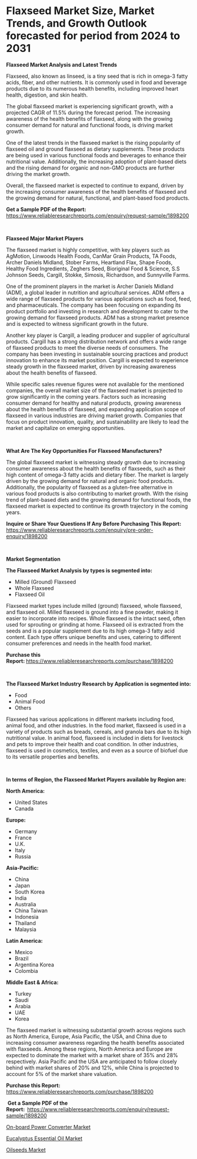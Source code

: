 <p><h1>Flaxseed Market Size, Market Trends, and Growth Outlook forecasted for period from 2024 to 2031</h1></p><p><strong>Flaxseed Market Analysis and Latest Trends</strong></p>
<p><p>Flaxseed, also known as linseed, is a tiny seed that is rich in omega-3 fatty acids, fiber, and other nutrients. It is commonly used in food and beverage products due to its numerous health benefits, including improved heart health, digestion, and skin health.</p><p>The global flaxseed market is experiencing significant growth, with a projected CAGR of 11.5% during the forecast period. The increasing awareness of the health benefits of flaxseed, along with the growing consumer demand for natural and functional foods, is driving market growth.</p><p>One of the latest trends in the flaxseed market is the rising popularity of flaxseed oil and ground flaxseed as dietary supplements. These products are being used in various functional foods and beverages to enhance their nutritional value. Additionally, the increasing adoption of plant-based diets and the rising demand for organic and non-GMO products are further driving the market growth.</p><p>Overall, the flaxseed market is expected to continue to expand, driven by the increasing consumer awareness of the health benefits of flaxseed and the growing demand for natural, functional, and plant-based food products.</p></p>
<p><strong>Get a Sample PDF of the Report:&nbsp;</strong> <a href="https://www.reliableresearchreports.com/enquiry/request-sample/1898200">https://www.reliableresearchreports.com/enquiry/request-sample/1898200</a></p>
<p>&nbsp;</p>
<p><strong>Flaxseed Major Market Players</strong></p>
<p><p>The flaxseed market is highly competitive, with key players such as AgMotion, Linwoods Health Foods, CanMar Grain Products, TA Foods, Archer Daniels Midland, Stober Farms, Heartland Flax, Shape Foods, Healthy Food Ingredients, Zeghers Seed, Bioriginal Food & Science, S.S Johnson Seeds, Cargill, Stokke, Simosis, Richardson, and Sunnyville Farms.</p><p>One of the prominent players in the market is Archer Daniels Midland (ADM), a global leader in nutrition and agricultural services. ADM offers a wide range of flaxseed products for various applications such as food, feed, and pharmaceuticals. The company has been focusing on expanding its product portfolio and investing in research and development to cater to the growing demand for flaxseed products. ADM has a strong market presence and is expected to witness significant growth in the future.</p><p>Another key player is Cargill, a leading producer and supplier of agricultural products. Cargill has a strong distribution network and offers a wide range of flaxseed products to meet the diverse needs of consumers. The company has been investing in sustainable sourcing practices and product innovation to enhance its market position. Cargill is expected to experience steady growth in the flaxseed market, driven by increasing awareness about the health benefits of flaxseed.</p><p>While specific sales revenue figures were not available for the mentioned companies, the overall market size of the flaxseed market is projected to grow significantly in the coming years. Factors such as increasing consumer demand for healthy and natural products, growing awareness about the health benefits of flaxseed, and expanding application scope of flaxseed in various industries are driving market growth. Companies that focus on product innovation, quality, and sustainability are likely to lead the market and capitalize on emerging opportunities.</p></p>
<p>&nbsp;</p>
<p><strong>What Are The Key Opportunities For Flaxseed Manufacturers?</strong></p>
<p><p>The global flaxseed market is witnessing steady growth due to increasing consumer awareness about the health benefits of flaxseeds, such as their high content of omega-3 fatty acids and dietary fiber. The market is largely driven by the growing demand for natural and organic food products. Additionally, the popularity of flaxseed as a gluten-free alternative in various food products is also contributing to market growth. With the rising trend of plant-based diets and the growing demand for functional foods, the flaxseed market is expected to continue its growth trajectory in the coming years.</p></p>
<p><strong>Inquire or Share Your Questions If Any Before Purchasing This Report:</strong> <a href="https://www.reliableresearchreports.com/enquiry/pre-order-enquiry/1898200">https://www.reliableresearchreports.com/enquiry/pre-order-enquiry/1898200</a></p>
<p>&nbsp;</p>
<p><strong>Market Segmentation</strong></p>
<p><strong>The Flaxseed Market Analysis by types is segmented into:</strong></p>
<p><ul><li>Milled (Ground) Flaxseed</li><li>Whole Flaxseed</li><li>Flaxseed Oil</li></ul></p>
<p><p>Flaxseed market types include milled (ground) flaxseed, whole flaxseed, and flaxseed oil. Milled flaxseed is ground into a fine powder, making it easier to incorporate into recipes. Whole flaxseed is the intact seed, often used for sprouting or grinding at home. Flaxseed oil is extracted from the seeds and is a popular supplement due to its high omega-3 fatty acid content. Each type offers unique benefits and uses, catering to different consumer preferences and needs in the health food market.</p></p>
<p><strong>Purchase this Report:&nbsp;</strong><a href="https://www.reliableresearchreports.com/purchase/1898200">https://www.reliableresearchreports.com/purchase/1898200</a></p>
<p>&nbsp;</p>
<p><strong>The Flaxseed Market Industry Research by Application is segmented into:</strong></p>
<p><ul><li>Food</li><li>Animal Food</li><li>Others</li></ul></p>
<p><p>Flaxseed has various applications in different markets including food, animal food, and other industries. In the food market, flaxseed is used in a variety of products such as breads, cereals, and granola bars due to its high nutritional value. In animal food, flaxseed is included in diets for livestock and pets to improve their health and coat condition. In other industries, flaxseed is used in cosmetics, textiles, and even as a source of biofuel due to its versatile properties and benefits.</p></p>
<p>&nbsp;</p>
<p><strong>In terms of Region, the Flaxseed Market Players available by Region are:</strong></p>
<p>
    <p> <strong> North America: </strong>
        <ul>
            <li>United States</li>
            <li>Canada</li>
        </ul>
        </p> 
    <p> <strong> Europe: </strong>
        <ul>
            <li>Germany</li>
            <li>France</li>
            <li>U.K.</li>
            <li>Italy</li>
            <li>Russia</li>
        </ul>
        </p> 
    <p> <strong> Asia-Pacific: </strong>
        <ul>
            <li>China</li>
            <li>Japan</li>
            <li>South Korea</li>
            <li>India</li>
            <li>Australia</li>
            <li>China Taiwan</li>
            <li>Indonesia</li>
            <li>Thailand</li>
            <li>Malaysia</li>
        </ul>
        </p> 
    <p> <strong> Latin America: </strong>
        <ul>
            <li>Mexico</li>
            <li>Brazil</li>
            <li>Argentina Korea</li>
            <li>Colombia</li>
        </ul>
        </p> 
    <p> <strong> Middle East & Africa: </strong>
        <ul>
            <li>Turkey</li>
            <li>Saudi</li>
            <li>Arabia</li>
            <li>UAE</li>
            <li>Korea</li>
        </ul>
    </p>
    </p>
<p><p>The flaxseed market is witnessing substantial growth across regions such as North America, Europe, Asia Pacific, the USA, and China due to increasing consumer awareness regarding the health benefits associated with flaxseeds. Among these regions, North America and Europe are expected to dominate the market with a market share of 35% and 28% respectively. Asia Pacific and the USA are anticipated to follow closely behind with market shares of 20% and 12%, while China is projected to account for 5% of the market share valuation.</p></p>
<p><strong>Purchase this Report: </strong><a href="https://www.reliableresearchreports.com/purchase/1898200">https://www.reliableresearchreports.com/purchase/1898200</a></p>
<p>&nbsp;<strong>Get a Sample PDF of the Report:&nbsp;&nbsp;</strong><a href="https://www.reliableresearchreports.com/enquiry/request-sample/1898200">https://www.reliableresearchreports.com/enquiry/request-sample/1898200</a></p>
<p><strong></strong></p>
<p><p><a href="https://view.publitas.com/reportprime-1/on-board-power-converter-market-research-report-unlocks-analysis-on-the-market-financial-status-market-size-and-market-revenue-upto-2031/">On-board Power Converter Market</a></p><p><a href="https://github.com/brenzgnarento/Market-Research-Report-List-1/blob/main/eucalyptus-essential-oil-market.md">Eucalyptus Essential Oil Market</a></p><p><a href="https://github.com/jerrycopelandthomaswsqd8q/Market-Research-Report-List-1/blob/main/oilseeds-market.md">Oilseeds Market</a></p></p>